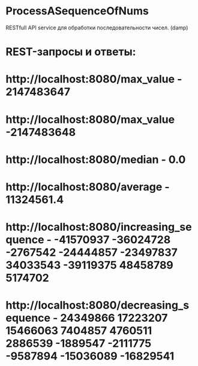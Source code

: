 # ProcessASequenceOfNums
RESTfull API service для обработки последовательности чисел.
(damp)
# REST-запросы и ответы:
# http://localhost:8080/max_value - 2147483647
# http://localhost:8080/max_value -2147483648
# http://localhost:8080/median - 0.0
# http://localhost:8080/average - 11324561.4
# http://localhost:8080/increasing_sequence - -41570937 -36024728 -2767542 -24444857 -23497837 34033543 -39119375 48458789 5174702
# http://localhost:8080/decreasing_sequence - 24349866 17223207 15466063 7404857 4760511 2886539 -1889547 -2111775 -9587894 -15036089 -16829541
